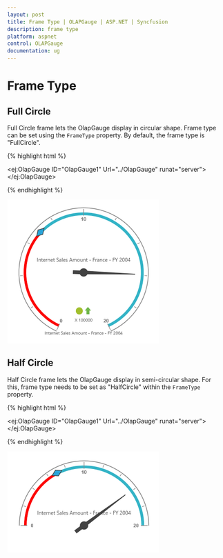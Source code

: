 ```yaml
---
layout: post
title: Frame Type | OLAPGauge | ASP.NET | Syncfusion
description: frame type 
platform: aspnet
control: OLAPGauge
documentation: ug
---
```


# Frame Type

## Full Circle

Full Circle frame lets the OlapGauge display in circular shape. Frame type can be set using the `FrameType` property.  By default, the frame type is "FullCircle". 

{% highlight html %}

<ej:OlapGauge ID="OlapGauge1" Url="../OlapGauge" runat="server">
    <Frame FrameType="FullCircle" />
</ej:OlapGauge>

{% endhighlight  %}

![](Frame-Type_images/fullCircle.png) 

## Half Circle

Half Circle frame lets the OlapGauge display in semi-circular shape. For this, frame type needs to be set as "HalfCircle" within the `FrameType` property.

{% highlight html %}

<ej:OlapGauge ID="OlapGauge1" Url="../OlapGauge" runat="server">
    <Frame FrameType="HalfCircle" />
</ej:OlapGauge>

{% endhighlight  %}

![](Frame-Type_images/halfCircle.png) 
